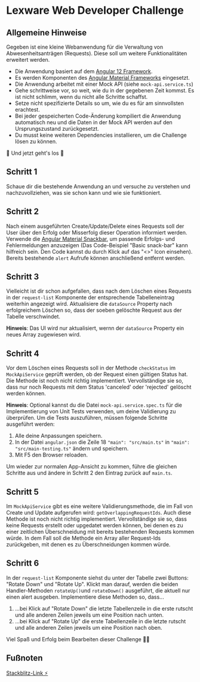 # Lexware Web Developer Challenge

## Allgemeine Hinweise

Gegeben ist eine kleine Webanwendung für die Verwaltung von Abwesenheitsanträgen (Requests). Diese soll um weitere Funktionalitäten erweitert werden.

- Die Anwendung basiert auf dem [Angular 12 Framework](https://angular.io/).
- Es werden Komponenten des [Angular Material Frameworks](https://material.angular.io/components/categories) eingesetzt.
- Die Anwendung arbeitet mit einer Mock API (siehe `mock-api.service.ts`)
- Gehe schrittweise vor, so weit, wie du in der gegebenen Zeit kommst. Es ist nicht schlimm, wenn du nicht alle Schritte schaffst.
- Setze nicht spezifizierte Details so um, wie du es für am sinnvollsten erachtest.
- Bei jeder gespeicherten Code-Änderung kompiliert die Anwendung automatisch neu und die Daten in der Mock API werden auf den Ursprungszustand zurückgesetzt.
- Du musst keine weiteren Dependencies installieren, um die Challenge lösen zu können.

🏁 Und jetzt geht's los 🏁

## Schritt 1

Schaue dir die bestehende Anwendung an und versuche zu verstehen und nachzuvollziehen, was sie schon kann und wie sie funktioniert.

## Schritt 2

Nach einem ausgeführten Create/Update/Delete eines Requests soll der User über den Erfolg oder Misserfolg dieser Operation informiert werden. Verwende die [Angular Material Snackbar](https://material.angular.io/components/snack-bar/overview), um passende Erfolgs- und Fehlermeldungen anzuzeigen (Das Code-Beispiel "Basic snack-bar" kann hilfreich sein. Den Code kannst du durch Klick auf das "<>" Icon einsehen). Bereits bestehende `alert` Aufrufe können anschließend entfernt werden.

## Schritt 3

Vielleicht ist dir schon aufgefallen, dass nach dem Löschen eines Requests in der `request-list` Komponente der entsprechende Tabelleneintrag weiterhin angezeigt wird. Aktualisiere die `dataSource` Property nach erfolgreichem Löschen so, dass der soeben gelöschte Request aus der Tabelle verschwindet.

**Hinweis**: Das UI wird nur aktualisiert, wernn der `dataSource` Property ein neues Array zugewiesen wird.

## Schritt 4

Vor dem Löschen eines Requests soll in der Methode `checkStatus` im `MockApiService` geprüft werden, ob der Request einen gültigen Status hat. Die Methode ist noch nicht richtig implementiert. Vervollständige sie so, dass nur noch Requests mit dem Status 'canceled' oder 'rejected' gelöscht werden können.

**Hinweis**: Optional kannst du die Datei `mock-api.service.spec.ts` für die Implementierung von Unit Tests verwenden, um deine Validierung zu überprüfen. Um die Tests auszuführen, müssen folgende Schritte ausgeführt werden:

1. Alle deine Anpassungen speichern.
2. In der Datei `angular.json` die Zeile 18 `"main": "src/main.ts"` in `"main": "src/main-testing.ts"` ändern und speichern.
3. Mit F5 den Browser reloaden.

Um wieder zur normalen App-Ansicht zu kommen, führe die gleichen Schritte aus und ändere in Schritt 2 den Eintrag zurück auf `main.ts`.

## Schritt 5

Im `MockApiService` gibt es eine weitere Validierungsmethode, die im Fall von Create und Update aufgerufen wird: `getOverlappingRequestIds`. Auch diese Methode ist noch nicht richtig implementiert. Vervollständige sie so, dass keine Requests erstellt oder upgedatet werden können, bei denen es zu einer zeitlichen Überschneidung mit bereits bestehenden Requests kommen würde. In dem Fall soll die Methode ein Array aller Request-Ids zurückgeben, mit denen es zu Überschneidungen kommen würde.

## Schritt 6

In der `request-list` Komponente siehst du unter der Tabelle zwei Buttons: "Rotate Down" und "Rotate Up". Klickt man darauf, werden die beiden Handler-Methoden `rotateUp()`und `rotateDown()` ausgeführt, die aktuell nur einen alert ausgeben. Implementiere diese Methoden so, dass...

1. ...bei Klick auf "Rotate Down" die letzte Tabellenzeile in die erste rutscht und alle anderen Zeilen jeweils um eine Position nach unten.
2. ...bei Klick auf "Rotate Up" die erste Tabellenzeile in die letzte rutscht und alle anderen Zeilen jeweils um eine Position nach oben.

Viel Spaß und Erfolg beim Bearbeiten dieser Challenge 💪🥳

## Fußnoten

[Stackblitz-Link ⚡️](https://stackblitz.com/edit/web-developer-challenge-lex?file=README.md)
